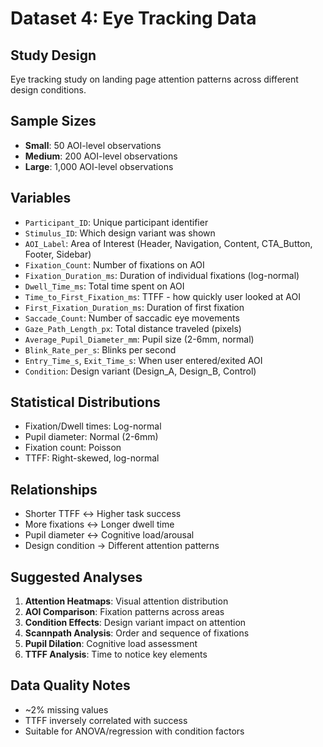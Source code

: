 # Dataset 4: Eye Tracking Data

## Study Design
Eye tracking study on landing page attention patterns across different design conditions.

## Sample Sizes
- **Small**: 50 AOI-level observations
- **Medium**: 200 AOI-level observations
- **Large**: 1,000 AOI-level observations

## Variables
- `Participant_ID`: Unique participant identifier
- `Stimulus_ID`: Which design variant was shown
- `AOI_Label`: Area of Interest (Header, Navigation, Content, CTA_Button, Footer, Sidebar)
- `Fixation_Count`: Number of fixations on AOI
- `Fixation_Duration_ms`: Duration of individual fixations (log-normal)
- `Dwell_Time_ms`: Total time spent on AOI
- `Time_to_First_Fixation_ms`: TTFF - how quickly user looked at AOI
- `First_Fixation_Duration_ms`: Duration of first fixation
- `Saccade_Count`: Number of saccadic eye movements
- `Gaze_Path_Length_px`: Total distance traveled (pixels)
- `Average_Pupil_Diameter_mm`: Pupil size (2-6mm, normal)
- `Blink_Rate_per_s`: Blinks per second
- `Entry_Time_s`, `Exit_Time_s`: When user entered/exited AOI
- `Condition`: Design variant (Design_A, Design_B, Control)

## Statistical Distributions
- Fixation/Dwell times: Log-normal
- Pupil diameter: Normal (2-6mm)
- Fixation count: Poisson
- TTFF: Right-skewed, log-normal

## Relationships
- Shorter TTFF ↔ Higher task success
- More fixations ↔ Longer dwell time
- Pupil diameter ↔ Cognitive load/arousal
- Design condition → Different attention patterns

## Suggested Analyses
1. **Attention Heatmaps**: Visual attention distribution
2. **AOI Comparison**: Fixation patterns across areas
3. **Condition Effects**: Design variant impact on attention
4. **Scannpath Analysis**: Order and sequence of fixations
5. **Pupil Dilation**: Cognitive load assessment
6. **TTFF Analysis**: Time to notice key elements

## Data Quality Notes
- ~2% missing values
- TTFF inversely correlated with success
- Suitable for ANOVA/regression with condition factors


